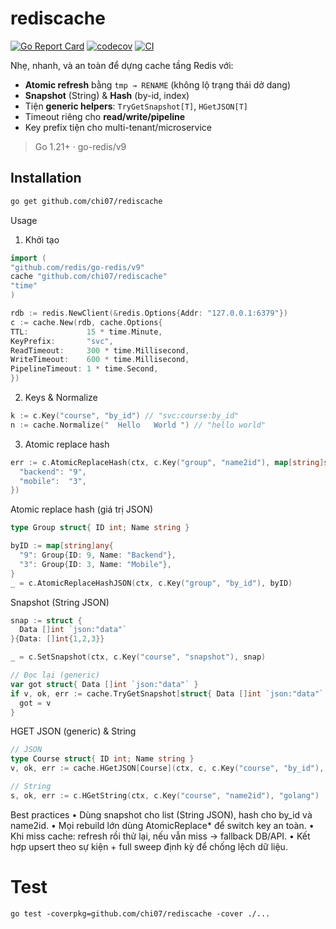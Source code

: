 # rediscache

[![Go Report Card](https://goreportcard.com/badge/github.com/chi07/rediscache)](https://goreportcard.com/report/github.com/chi07/rediscache)
[![codecov](https://codecov.io/gh/chi07/rediscache/branch/main/graph/badge.svg)](https://codecov.io/gh/chi07/rediscache)
[![CI](https://github.com/chi07/rediscache/actions/workflows/ci.yml/badge.svg)](https://github.com/chi07/rediscache/actions/workflows/ci.yml)

Nhẹ, nhanh, và an toàn để dựng cache tầng Redis với:
- **Atomic refresh** bằng `tmp → RENAME` (không lộ trạng thái dở dang)
- **Snapshot** (String) & **Hash** (by-id, index)
- Tiện **generic helpers**: `TryGetSnapshot[T]`, `HGetJSON[T]`
- Timeout riêng cho **read/write/pipeline**
- Key prefix tiện cho multi-tenant/microservice

> Go 1.21+ · go-redis/v9

## Installation

```bash
go get github.com/chi07/rediscache
```
Usage

1. Khởi tạo
```go
import (
"github.com/redis/go-redis/v9"
cache "github.com/chi07/rediscache"
"time"
)

rdb := redis.NewClient(&redis.Options{Addr: "127.0.0.1:6379"})
c := cache.New(rdb, cache.Options{
TTL:             15 * time.Minute,
KeyPrefix:       "svc",
ReadTimeout:     300 * time.Millisecond,
WriteTimeout:    600 * time.Millisecond,
PipelineTimeout: 1 * time.Second,
})
```

2. Keys & Normalize
```go
k := c.Key("course", "by_id") // "svc:course:by_id"
n := cache.Normalize("  Hello   World ") // "hello world"
```

3. Atomic replace hash

```go
err := c.AtomicReplaceHash(ctx, c.Key("group", "name2id"), map[string]string{
  "backend": "9",
  "mobile":  "3",
})
```

Atomic replace hash (giá trị JSON)
```go
type Group struct{ ID int; Name string }

byID := map[string]any{
  "9": Group{ID: 9, Name: "Backend"},
  "3": Group{ID: 3, Name: "Mobile"},
}
_ = c.AtomicReplaceHashJSON(ctx, c.Key("group", "by_id"), byID)
```

Snapshot (String JSON)
```go
snap := struct {
  Data []int `json:"data"`
}{Data: []int{1,2,3}}

_ = c.SetSnapshot(ctx, c.Key("course", "snapshot"), snap)

// Đọc lại (generic)
var got struct{ Data []int `json:"data"` }
if v, ok, err := cache.TryGetSnapshot[struct{ Data []int `json:"data"` }](ctx, c, c.Key("course", "snapshot")); err == nil && ok {
  got = v
}
```

HGET JSON (generic) & String
```go
// JSON
type Course struct{ ID int; Name string }
v, ok, err := cache.HGetJSON[Course](ctx, c, c.Key("course", "by_id"), "35")

// String
s, ok, err := c.HGetString(ctx, c.Key("course", "name2id"), "golang")
```

Best practices
•	Dùng snapshot cho list (String JSON), hash cho by_id và name2id.
•	Mọi rebuild lớn dùng AtomicReplace* để switch key an toàn.
•	Khi miss cache: refresh rồi thử lại, nếu vẫn miss → fallback DB/API.
•	Kết hợp upsert theo sự kiện + full sweep định kỳ để chống lệch dữ liệu.

# Test
```shell
go test -coverpkg=github.com/chi07/rediscache -cover ./...
```